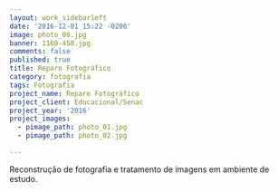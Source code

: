 ```yaml
---
layout: work_sidebarleft
date: '2016-12-01 15:22 -0200'
image: photo_00.jpg
banner: 1160-450.jpg
comments: false
published: true
title: Reparo Fotográfico
category: fotografia
tags: Fotografia
project_name: Reparo Fotográfico
project_client: Educacional/Senac
project_year: '2016'
project_images:
  - pimage_path: photo_01.jpg
  - pimage_path: photo_02.jpg

---
```

Reconstrução de fotografia e tratamento de imagens em ambiente de estudo.
